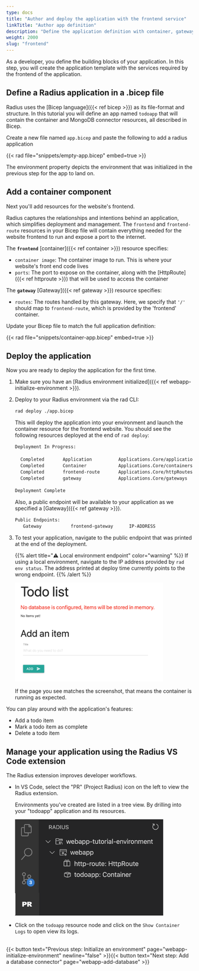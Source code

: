 ```yaml
---
type: docs
title: "Author and deploy the application with the frontend service"
linkTitle: "Author app definition"
description: "Define the application definition with container, gateway and http routes"
weight: 2000
slug: "frontend"
---
```


As a developer, you define the building blocks of your application. In this step, you will create the application template with the services required by the frontend of the application.

## Define a Radius application in a .bicep file

Radius uses the [Bicep language]({{< ref bicep >}}) as its file-format and structure. In this tutorial you will define an app named `todoapp` that will contain the container and MongoDB connector resources, all described in Bicep.

Create a new file named `app.bicep` and paste the following to add a radius application 

{{< rad file="snippets/empty-app.bicep" embed=true >}}

The environment property depicts the environment that was initialized in the previous step for the app to land on.

## Add a container component

Next you'll add resources for the website's frontend.

Radius captures the relationships and intentions behind an application, which simplifies deployment and management. The `frontend` and `frontend-route` resources in your Bicep file will contain everything needed for the website frontend to run and expose a port to the internet.

The **`frontend`** [container]({{< ref container >}}) resource specifies:

- `container image`: The container image to run. This is where your website's front end code lives
- `ports`: The port to expose on the container, along with the [HttpRoute]({{< ref httproute >}}) that will be used to access the container

The **`gateway`** [Gateway]({{< ref gateway >}}) resource specifies:

- `routes`: The routes handled by this gateway. Here, we specify that `'/'` should map to `frontend-route`, which is provided by the 'frontend' container.

Update your Bicep file to match the full application definition:

{{< rad file="snippets/container-app.bicep" embed=true >}}

## Deploy the application

Now you are ready to deploy the application for the first time.

1. Make sure you have an [Radius environment initialized]({{< ref webapp-initialize-environment >}}).

2. Deploy to your Radius environment via the rad CLI:

   ```sh
   rad deploy ./app.bicep
   ```

   This will deploy the application into your environment and launch the container resource for the frontend website. You should see the following resources deployed at the end of `rad deploy`:

   ```sh
   Deployment In Progress:
   
     Completed       Application          Applications.Core/applications
     Completed       Container            Applications.Core/containers
     Completed       frontend-route       Applications.Core/httpRoutes
     Completed       gateway              Applications.Core/gateways
   
   Deployment Complete 
   ```

   Also, a public endpoint will be available to your application as we specified a [Gateway]({{< ref gateway >}}).

   ```sh
   Public Endpoints:
      Gateway           frontend-gateway      IP-ADDRESS
   ```

3. To test your application, navigate to the public endpoint that was printed at the end of the deployment.

   {{% alert title="⚠️ Local environment endpoint" color="warning" %}}
   If using a local environment, navigate to the IP address provided by `rad env status`. The address printed at deploy time currently points to the wrong endpoint.
   {{% /alert %}}

   <img src="todoapp-nodb.png" width="400" alt="screenshot of the todo application with no database">

   If the page you see matches the screenshot, that means the container is running as expected.

You can play around with the application's features:

- Add a todo item
- Mark a todo item as complete
- Delete a todo item

## Manage your application using the Radius VS Code extension

The Radius extension improves developer workflows. 

- In VS Code, select the "PR" (Project Radius) icon on the left to view the Radius extension.

   Environments you've created are listed in a tree view. By drilling into your "todoapp" application and its resources.

   <img src="radius-explorer-webapp.png" width="400" height="auto" alt="screenshot of the todo application with no database">

- Click on the `todoapp` resource node and click on the `Show Container Logs` to open view its logs.

<br> {{< button text="Previous step: Initialize an environment" page="webapp-initialize-environment" newline="false" >}}{{< button text="Next step: Add a database connector" page="webapp-add-database" >}} 